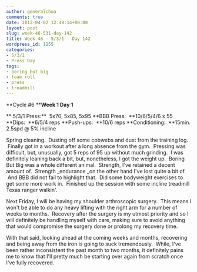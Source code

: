 ```yaml
---
author: generalchoa
comments: true
date: 2013-04-02 12:49:14+00:00
layout: post
slug: week-46-531-day-142
title: Week 46 - 5/3/1 - Day 142
wordpress_id: 1255
categories:
- 5/3/1
- Press Day
tags:
- boring but big
- foam roll
- press
- treadmill
---
```


**Cycle #6
****Week 1 Day 1**

** 5/3/1 Press:**  5x70, 5x85, 5x95
**BBB Press:  **10/6/5/4/6 x 55
**Dips:  **6/5/4 reps
**Push-ups:  **10/6 reps
**Conditioning:  **15min. 2.5spd @ 5% incline

Spring cleaning.  Dusting off some cobwebs and dust from the training log.  Finally got in a workout after a long absence from the gym.  Pressing was difficult, but, unusually, got 5 reps of 95 up without much grinding.  I was definitely leaning back a bit, but, nonetheless, I got the weight up.  Boring But Big was a whole different animal.  Strength, I've retained a decent amount of.  Strength _endurance _on the other hand I've lost quite a bit of.  And BBB did not fail to highlight that.  Did some bodyweight exercises to get some more work in.  Finished up the session with some incline treadmill Texas ranger walkin'.

Next Friday, I will be having my shoulder arthroscopic surgery.  This means I won't be able to do any heavy lifting with the right arm for a number of weeks to months.  Recovery after the surgery is my utmost priority and so I will definitely be handling myself with care, making sure to avoid anything that would compromise the surgery done or prolong my recovery time.

With that said, looking ahead at the coming weeks and months, recovering and being away from the iron is going to suck tremendously.  While, I've been rather inconsistent the past month to two months, it definitely pains me to know that I'll pretty much be starting over again from scratch once I've fully recovered.
